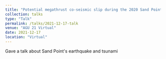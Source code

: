 ```yaml
---
title: "Potential megathrust co-seismic slip during the 2020 Sand Point, Alaska  strike-slip earthquake"
collection: talks
type: "Talk"
permalink: /talks/2021-12-17-talk
venue: "AGU 21 Virtual"
date: 2021-12-17
location: "Virtual"
---
```


Gave a talk about Sand Point's earthquake and tsunami
